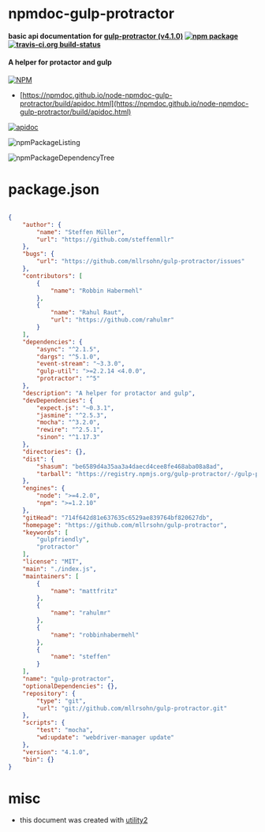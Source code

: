 # npmdoc-gulp-protractor

#### basic api documentation for  [gulp-protractor (v4.1.0)](https://github.com/mllrsohn/gulp-protractor)  [![npm package](https://img.shields.io/npm/v/npmdoc-gulp-protractor.svg?style=flat-square)](https://www.npmjs.org/package/npmdoc-gulp-protractor) [![travis-ci.org build-status](https://api.travis-ci.org/npmdoc/node-npmdoc-gulp-protractor.svg)](https://travis-ci.org/npmdoc/node-npmdoc-gulp-protractor)

#### A helper for protactor and gulp

[![NPM](https://nodei.co/npm/gulp-protractor.png?downloads=true&downloadRank=true&stars=true)](https://www.npmjs.com/package/gulp-protractor)

- [https://npmdoc.github.io/node-npmdoc-gulp-protractor/build/apidoc.html](https://npmdoc.github.io/node-npmdoc-gulp-protractor/build/apidoc.html)

[![apidoc](https://npmdoc.github.io/node-npmdoc-gulp-protractor/build/screenCapture.buildCi.browser.%252Ftmp%252Fbuild%252Fapidoc.html.png)](https://npmdoc.github.io/node-npmdoc-gulp-protractor/build/apidoc.html)

![npmPackageListing](https://npmdoc.github.io/node-npmdoc-gulp-protractor/build/screenCapture.npmPackageListing.svg)

![npmPackageDependencyTree](https://npmdoc.github.io/node-npmdoc-gulp-protractor/build/screenCapture.npmPackageDependencyTree.svg)



# package.json

```json

{
    "author": {
        "name": "Steffen Müller",
        "url": "https://github.com/steffenmllr"
    },
    "bugs": {
        "url": "https://github.com/mllrsohn/gulp-protractor/issues"
    },
    "contributors": [
        {
            "name": "Robbin Habermehl"
        },
        {
            "name": "Rahul Raut",
            "url": "https://github.com/rahulmr"
        }
    ],
    "dependencies": {
        "async": "^2.1.5",
        "dargs": "^5.1.0",
        "event-stream": "~3.3.0",
        "gulp-util": ">=2.2.14 <4.0.0",
        "protractor": "^5"
    },
    "description": "A helper for protactor and gulp",
    "devDependencies": {
        "expect.js": "~0.3.1",
        "jasmine": "^2.5.3",
        "mocha": "^3.2.0",
        "rewire": "^2.5.1",
        "sinon": "^1.17.3"
    },
    "directories": {},
    "dist": {
        "shasum": "be6589d4a35aa3a4daecd4cee8fe468aba08a8ad",
        "tarball": "https://registry.npmjs.org/gulp-protractor/-/gulp-protractor-4.1.0.tgz"
    },
    "engines": {
        "node": ">=4.2.0",
        "npm": ">=1.2.10"
    },
    "gitHead": "714f642d81e637635c6529ae839764bf820627db",
    "homepage": "https://github.com/mllrsohn/gulp-protractor",
    "keywords": [
        "gulpfriendly",
        "protractor"
    ],
    "license": "MIT",
    "main": "./index.js",
    "maintainers": [
        {
            "name": "mattfritz"
        },
        {
            "name": "rahulmr"
        },
        {
            "name": "robbinhabermehl"
        },
        {
            "name": "steffen"
        }
    ],
    "name": "gulp-protractor",
    "optionalDependencies": {},
    "repository": {
        "type": "git",
        "url": "git://github.com/mllrsohn/gulp-protractor.git"
    },
    "scripts": {
        "test": "mocha",
        "wd:update": "webdriver-manager update"
    },
    "version": "4.1.0",
    "bin": {}
}
```



# misc
- this document was created with [utility2](https://github.com/kaizhu256/node-utility2)
